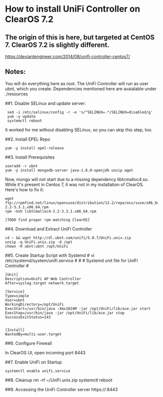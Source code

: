 # How to install UniFi Controller on ClearOS 7.2

## The origin of this is here, but targeted at CentOS 7. ClearOS 7.2 is slightly different. 

https://deviantengineer.com/2014/08/unifi-controller-centos7/

## Notes:

You will do everything here as root. The UniFi Controller will run as user ubnt, which you create.
Dependencies mentioned here are avaialable under ./resources 


##1. Disable SELinux and update server:

     sed -i /etc/selinux/config -r -e 's/^SELINUX=.*/SELINUX=disabled/g'
     yum -y update
     systemctl reboot
  
It worked for me without disabling SELinux, so you can skip this step, too.

##2. Install EPEL Repo

    yum -y install epel-release
  
##3. Install Prerequisites

	useradd -r ubnt
	yum -y install mongodb-server java-1.8.0-openjdk unzip wget
	
Now, mongo will not start due to a missing dependency libtcmalloc4.so. While it's present in Centos 7, it was not in
my installation of ClearOS. Here's how to fix it:

	wget ftp://rpmfind.net/linux/opensuse/distribution/13.2/repo/oss/suse/x86_64/libtcmalloc4-2.2-3.3.1.x86_64.rpm
	rpm -Uvh libtcmalloc4-2.2-3.3.1.x86_64.rpm
	
	[TODO find proper rpm matching ClearOS]

##4. Download and Extract UniFi Controller

	cd ~ && wget http://dl.ubnt.com/unifi/5.0.7/UniFi.unix.zip
	unzip -q UniFi.unix.zip -d /opt
	chown -R ubnt:ubnt /opt/UniFi
	
##5. Create Startup Script with Systemd
	# vi /etc/systemd/system/unifi.service
	#
	#
	# Systemd unit file for UniFi Controller
	#
	
	[Unit]
	Description=UniFi AP Web Controller
	After=syslog.target network.target
	
	[Service]
	Type=simple
	User=ubnt
	WorkingDirectory=/opt/UniFi
	ExecStart=/usr/bin/java -Xmx1024M -jar /opt/UniFi/lib/ace.jar start
	ExecStop=/usr/bin/java -jar /opt/UniFi/lib/ace.jar stop
	SuccessExitStatus=143
	
	
	[Install]
	WantedBy=multi-user.target
 	
##6. Configure Firewall

In ClearOS UI, open incoming port 8443

##7. Enable UniFi on Startup

	systemctl enable unifi.service
	
##8. Cleanup
	rm -rf ~/UniFi.unix.zip
	systemctl reboot
	
##9. Accessing the UniFi Controller server
	https://<your-server-ip>:8443
	

